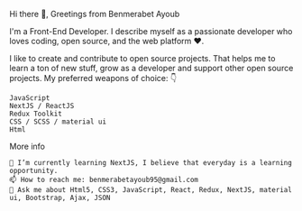 Hi there 👋, Greetings from Benmerabet Ayoub

I'm a Front-End Developer. I describe myself as a passionate developer who loves coding, open source, and the web platform ❤️.

I like to create and contribute to open source projects. That helps me to learn a ton of new stuff, grow as a developer and support other open source projects. My preferred weapons of choice: 👇

    JavaScript 
    NextJS / ReactJS
    Redux Toolkit
    CSS / SCSS / material ui
    Html

More info

    🌱 I’m currently learning NextJS, I believe that everyday is a learning opportunity.
    📫 How to reach me: benmerabetayoub95@gmail.com
    💬 Ask me about Html5, CSS3, JavaScript, React, Redux, NextJS, material ui, Bootstrap, Ajax, JSON

